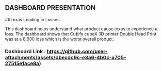 ## DASHBOARD PRESENTATION
##Texas Leading in Losses

This dashboard helps understand what product cause texas to experience a loss. The dashboard shows that Cubify cubeX 3D printer Double Head Print was at a 8,900 loss which is the worst overall product. 


### Dashboard Link : https://github.com/user-attachments/assets/dbecdc9c-e3a6-4b0c-a705-27515e1ace8a)
